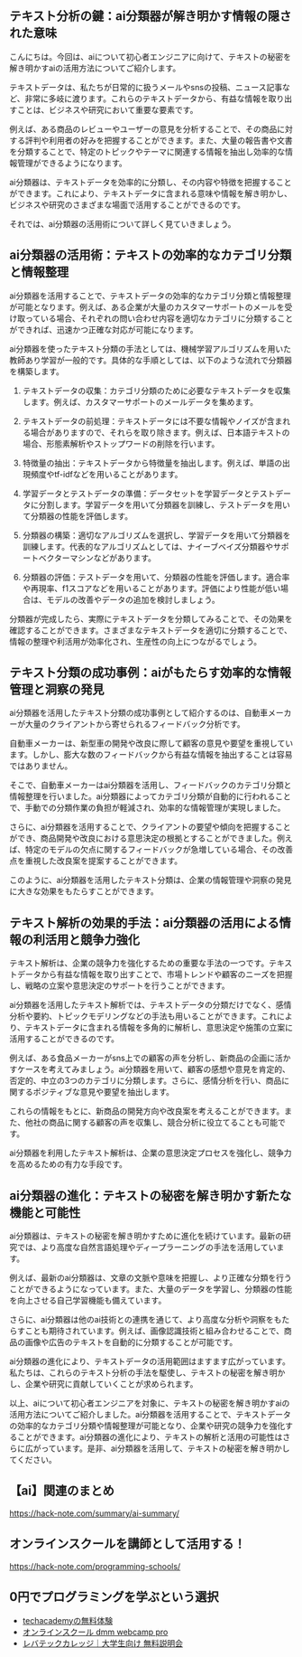 <!--
title:   【ai】テキストの秘密を解き明かすai：効率的な分類器の活用法
tags:    AI,Classifier,text
id:      69d0cdbfb88d426ce9c1
private: false
-->


## テキスト分析の鍵：ai分類器が解き明かす情報の隠された意味

こんにちは。今回は、aiについて初心者エンジニアに向けて、テキストの秘密を解き明かすaiの活用方法についてご紹介します。

テキストデータは、私たちが日常的に扱うメールやsnsの投稿、ニュース記事など、非常に多岐に渡ります。これらのテキストデータから、有益な情報を取り出すことは、ビジネスや研究において重要な要素です。

例えば、ある商品のレビューやユーザーの意見を分析することで、その商品に対する評判や利用者の好みを把握することができます。また、大量の報告書や文書を分類することで、特定のトピックやテーマに関連する情報を抽出し効率的な情報管理ができるようになります。

ai分類器は、テキストデータを効率的に分類し、その内容や特徴を把握することができます。これにより、テキストデータに含まれる意味や情報を解き明かし、ビジネスや研究のさまざまな場面で活用することができるのです。

それでは、ai分類器の活用術について詳しく見ていきましょう。

## ai分類器の活用術：テキストの効率的なカテゴリ分類と情報整理

ai分類器を活用することで、テキストデータの効率的なカテゴリ分類と情報整理が可能となります。例えば、ある企業が大量のカスタマーサポートのメールを受け取っている場合、それぞれの問い合わせ内容を適切なカテゴリに分類することができれば、迅速かつ正確な対応が可能になります。

ai分類器を使ったテキスト分類の手法としては、機械学習アルゴリズムを用いた教師あり学習が一般的です。具体的な手順としては、以下のような流れで分類器を構築します。

1. テキストデータの収集：カテゴリ分類のために必要なテキストデータを収集します。例えば、カスタマーサポートのメールデータを集めます。

2. テキストデータの前処理：テキストデータには不要な情報やノイズが含まれる場合がありますので、それらを取り除きます。例えば、日本語テキストの場合、形態素解析やストップワードの削除を行います。

3. 特徴量の抽出：テキストデータから特徴量を抽出します。例えば、単語の出現頻度やtf-idfなどを用いることがあります。

4. 学習データとテストデータの準備：データセットを学習データとテストデータに分割します。学習データを用いて分類器を訓練し、テストデータを用いて分類器の性能を評価します。

5. 分類器の構築：適切なアルゴリズムを選択し、学習データを用いて分類器を訓練します。代表的なアルゴリズムとしては、ナイーブベイズ分類器やサポートベクターマシンなどがあります。

6. 分類器の評価：テストデータを用いて、分類器の性能を評価します。適合率や再現率、f1スコアなどを用いることがあります。評価により性能が低い場合は、モデルの改善やデータの追加を検討しましょう。

分類器が完成したら、実際にテキストデータを分類してみることで、その効果を確認することができます。さまざまなテキストデータを適切に分類することで、情報の整理や利活用が効率化され、生産性の向上につながるでしょう。

## テキスト分類の成功事例：aiがもたらす効率的な情報管理と洞察の発見

ai分類器を活用したテキスト分類の成功事例として紹介するのは、自動車メーカーが大量のクライアントから寄せられるフィードバック分析です。

自動車メーカーは、新型車の開発や改良に際して顧客の意見や要望を重視しています。しかし、膨大な数のフィードバックから有益な情報を抽出することは容易ではありません。

そこで、自動車メーカーはai分類器を活用し、フィードバックのカテゴリ分類と情報整理を行いました。ai分類器によってカテゴリ分類が自動的に行われることで、手動での分類作業の負担が軽減され、効率的な情報管理が実現しました。

さらに、ai分類器を活用することで、クライアントの要望や傾向を把握することができ、商品開発や改良における意思決定の根拠とすることができました。例えば、特定のモデルの欠点に関するフィードバックが急増している場合、その改善点を重視した改良案を提案することができます。

このように、ai分類器を活用したテキスト分類は、企業の情報管理や洞察の発見に大きな効果をもたらすことができます。

## テキスト解析の効果的手法：ai分類器の活用による情報の利活用と競争力強化

テキスト解析は、企業の競争力を強化するための重要な手法の一つです。テキストデータから有益な情報を取り出すことで、市場トレンドや顧客のニーズを把握し、戦略の立案や意思決定のサポートを行うことができます。

ai分類器を活用したテキスト解析では、テキストデータの分類だけでなく、感情分析や要約、トピックモデリングなどの手法も用いることができます。これにより、テキストデータに含まれる情報を多角的に解析し、意思決定や施策の立案に活用することができるのです。

例えば、ある食品メーカーがsns上での顧客の声を分析し、新商品の企画に活かすケースを考えてみましょう。ai分類器を用いて、顧客の感想や意見を肯定的、否定的、中立の3つのカテゴリに分類します。さらに、感情分析を行い、商品に関するポジティブな意見や要望を抽出します。

これらの情報をもとに、新商品の開発方向や改良案を考えることができます。また、他社の商品に関する顧客の声を収集し、競合分析に役立てることも可能です。

ai分類器を利用したテキスト解析は、企業の意思決定プロセスを強化し、競争力を高めるための有力な手段です。

## ai分類器の進化：テキストの秘密を解き明かす新たな機能と可能性

ai分類器は、テキストの秘密を解き明かすために進化を続けています。最新の研究では、より高度な自然言語処理やディープラーニングの手法を活用しています。

例えば、最新のai分類器は、文章の文脈や意味を把握し、より正確な分類を行うことができるようになっています。また、大量のデータを学習し、分類器の性能を向上させる自己学習機能も備えています。

さらに、ai分類器は他のai技術との連携を通じて、より高度な分析や洞察をもたらすことも期待されています。例えば、画像認識技術と組み合わせることで、商品の画像や広告のテキストを自動的に分類することが可能です。

ai分類器の進化により、テキストデータの活用範囲はますます広がっています。私たちは、これらのテキスト分析の手法を駆使し、テキストの秘密を解き明かし、企業や研究に貢献していくことが求められます。

以上、aiについて初心者エンジニアを対象に、テキストの秘密を解き明かすaiの活用方法についてご紹介しました。ai分類器を活用することで、テキストデータの効率的なカテゴリ分類や情報整理が可能となり、企業や研究の競争力を強化することができます。ai分類器の進化により、テキストの解析と活用の可能性はさらに広がっています。是非、ai分類器を活用して、テキストの秘密を解き明かしてください。



## 【ai】関連のまとめ
https://hack-note.com/summary/ai-summary/



## オンラインスクールを講師として活用する！
https://hack-note.com/programming-schools/



## 0円でプログラミングを学ぶという選択
- [techacademyの無料体験](//af.moshimo.com/af/c/click?a_id=2612475&amp;p_id=1555&amp;pc_id=2816&amp;pl_id=22706&amp;url=https%3a%2f%2ftechacademy.jp%2fhtmlcss-trial%3futm_source%3dmoshimo%26utm_medium%3daffiliate%26utm_campaign%3dtextad)
- [オンラインスクール dmm webcamp pro](//af.moshimo.com/af/c/click?a_id=2612482&amp;p_id=1363&amp;pc_id=2297&amp;pl_id=39999&amp;guid=on)
- [レバテックカレッジ｜大学生向け 無料説明会](//af.moshimo.com/af/c/click?a_id=4071793&p_id=3198&pc_id=7488&pl_id=41848)
